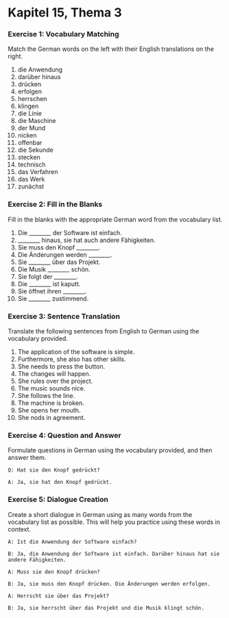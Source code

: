 # Kapitel 15, Thema 3

### Exercise 1: Vocabulary Matching

Match the German words on the left with their English translations on the right.

1. die Anwendung
2. darüber hinaus
3. drücken
4. erfolgen
5. herrschen
6. klingen
7. die Linie
8. die Maschine
9. der Mund
10. nicken
11. offenbar
12. die Sekunde
13. stecken
14. technisch
15. das Verfahren
16. das Werk
17. zunächst

### Exercise 2: Fill in the Blanks

Fill in the blanks with the appropriate German word from the vocabulary list.

1. Die \_\_\_\_\_\_\_\_ der Software ist einfach.
2. \_\_\_\_\_\_\_\_ hinaus, sie hat auch andere Fähigkeiten.
3. Sie muss den Knopf \_\_\_\_\_\_\_\_.
4. Die Änderungen werden \_\_\_\_\_\_\_\_.
5. Sie \_\_\_\_\_\_\_\_ über das Projekt.
6. Die Musik \_\_\_\_\_\_\_\_ schön.
7. Sie folgt der \_\_\_\_\_\_\_\_.
8. Die \_\_\_\_\_\_\_\_ ist kaputt.
9. Sie öffnet ihren \_\_\_\_\_\_\_\_.
10. Sie \_\_\_\_\_\_\_\_ zustimmend.

### Exercise 3: Sentence Translation

Translate the following sentences from English to German using the vocabulary provided.

1. The application of the software is simple.
2. Furthermore, she also has other skills.
3. She needs to press the button.
4. The changes will happen.
5. She rules over the project.
6. The music sounds nice.
7. She follows the line.
8. The machine is broken.
9. She opens her mouth.
10. She nods in agreement.

### Exercise 4: Question and Answer

Formulate questions in German using the vocabulary provided, and then answer them.

`Q: Hat sie den Knopf gedrückt?`&#x20;

`A: Ja, sie hat den Knopf gedrückt.`

### Exercise 5: Dialogue Creation

Create a short dialogue in German using as many words from the vocabulary list as possible. This will help you practice using these words in context.

`A: Ist die Anwendung der Software einfach?`&#x20;

`B: Ja, die Anwendung der Software ist einfach. Darüber hinaus hat sie andere Fähigkeiten.`&#x20;

`A: Muss sie den Knopf drücken?`&#x20;

`B: Ja, sie muss den Knopf drücken. Die Änderungen werden erfolgen.`&#x20;

`A: Herrscht sie über das Projekt?`&#x20;

`B: Ja, sie herrscht über das Projekt und die Musik klingt schön.`
